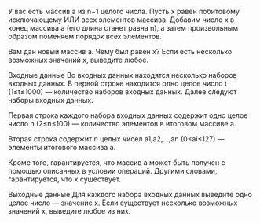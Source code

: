 ﻿У вас есть массив a из n−1 целого числа. Пусть x равен побитовому исключающему ИЛИ всех элементов массива. Добавим число x в конец массива a (его длина станет равна n), а затем произвольным образом поменяем порядок всех элементов.

Вам дан новый массив a. Чему был равен x? Если есть несколько возможных значений x, выведите любое.

Входные данные
Во входных данных находятся несколько наборов входных данных. В первой строке находится одно целое число t (1≤t≤1000) — количество наборов входных данных. Далее следуют наборы входных данных.

Первая строка каждого набора входных данных содержит одно целое число n (2≤n≤100) — количество элементов в итоговом массиве a.

Вторая строка содержит n целых чисел a1,a2,…,an (0≤ai≤127) — элементы итогового массива a.

Кроме того, гарантируется, что массив a может быть получен с помощью описанных в условии операций. Другими словами, гарантируется, что x существует.

Выходные данные
Для каждого набора входных данных выведите одно целое число — значение x. Если существует несколько возможных значений x, выведите любое из них.